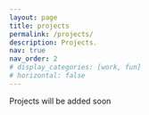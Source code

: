 ```yaml
---
layout: page
title: projects
permalink: /projects/
description: Projects.
nav: true
nav_order: 2
# display_categories: [work, fun]
# horizontal: false
---
```


Projects will be added soon
